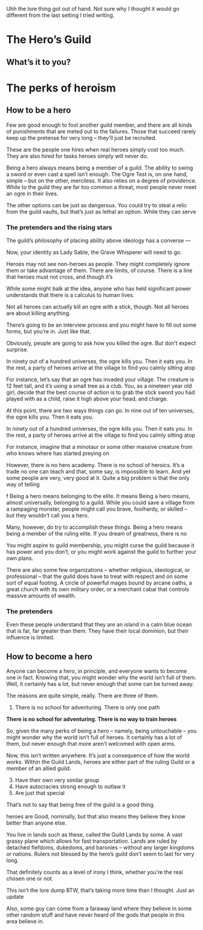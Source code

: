 Uhh the lore thing got out of hand. Not sure why I thought it would go different from the last setting I tried writing.

# The Hero’s Guild


## What’s it to you?


# The perks of heroism


## How to be a hero



Few are good enough to fool another guild member, and there are all kinds of punishments that are meted out to the failures. Those that succeed rarely keep up the pretense for very long – they’ll just be recruited. 







These are the people one hires when real heroes simply cost too much. They are also hired for tasks heroes simply will never do. 







Being a hero always means being a member of a guild. The ability to swing a sword or even cast a spell isn’t enough. The Ogre Test is, on one hand, simple – but on the other, merciless. It also relies on a degree of providence. While to the guild they are far too common a threat, most people never meet an ogre in their lives. 

The other options can be just as dangerous. You could try to steal a relic from the guild vaults, but that’s just as lethal an option. While they can serve 





### The pretenders and the rising stars
The guild’s philosophy of placing ability above ideology has a converse — 

Now, your identity as Lady Sable, the Grave Whisperer will need to go. 



Heroes may not see non-heroes as people. They might completely ignore them or take advantage of them. There are limits, of course. There is a line that heroes must not cross, and though it’s 


While some might balk at the idea, anyone who has held significant power understands that there is a calculus to human lives.



Not all heroes can actually kill an ogre with a stick, though. Not all heroes are about killing anything. 

There’s going to be an interview process and you might have to fill out some forms, but you’re in. Just like that.



Obviously, people are going to ask how you killed the ogre. But don’t expect surprise. 

In ninety out of a hundred universes, the ogre kills you. Then it eats you. In the rest, a party of heroes arrive at the village to find you calmly sitting atop

For instance, let’s say that an ogre has invaded your village. The creature is 12 feet tall, and it’s using a small tree as a club. You, as a nineteen year old girl, decide that the best course of action is to grab the stick sword you had played with as a child, raise it high above your head, and charge. 

At this point, there are two ways things can go. In nine out of ten universes, the ogre kills you. Then it eats you.


In ninety out of a hundred universes, the ogre kills you. Then it eats you. In the rest, a party of heroes arrive at the village to find you calmly sitting atop

For instance, imagine that a minotaur or some other massive creature from who knows where has started preying on 

However, there is no hero academy. There is no school of heroics. It’s a trade no one can teach and that, some say, is impossible to learn. And yet some people are very, very good at it. Quite a big problem is that the only way of telling 




f
Being a hero means belonging to the elite. It means 
Being a hero means, almost universally, belonging to a guild. While you could save a village from a rampaging monster, people might call you brave, foolhardy, or skilled – but they wouldn’t call you a hero.

Many, however, do try to accomplish these things. Being a hero means being a member of the ruling elite. If you dream of greatness, there is no 

You might aspire to guild membership, you might curse the guild because it has power and you don’t, or you might work against the guild to further your own plans.

There are also some few organizations – whether religious, ideological, or professional – that the guild does have to treat with respect and on some sort of equal footing. A circle of powerful mages bound by arcane oaths, a great church with its own military order, or a merchant cabal that controls massive amounts of wealth.

### The pretenders
Even these people understand that they are an island in a calm blue ocean that is far, far greater than them. They have their local dominion, but their influence is limited. 



## How to become a hero
Anyone can become a hero, in principle, and everyone wants to become one in fact. Knowing that, you might wonder why the world isn’t full of them. Well, it certainly has a lot, but never enough that some can be turned away.

The reasons are quite simple, really. There are three of them.

1. There is no school for adventuring. There is only one path

**There is no school for adventuring. There is no way to train heroes**



So, given the many perks of being a hero – namely, being untouchable – you might wonder why the world isn’t full of heroes. It certainly has a lot of them, but never enough that more aren’t welcomed with open arms.













Now, this isn’t written anywhere. It’s just a consequence of how the world works. Within the Guild Lands, heroes are either part of the ruling Guild or a member of an allied guild. 



3. Have their own very similar group
4. Have autocracies strong enough to outlaw it
5. Are just that special

That’s not to say that being free of the guild is a good thing. 



heroes are Good, nominally, but that also means they believe they know better than anyone else. 

You live in lands such as these, called the Guild Lands by some. A vast grassy plane which allows for fast transportation. Lands are ruled by detached fiefdoms, dukedoms, and baronies – without any larger kingdoms or nations. Rulers not blessed by the hero’s guild don’t seem to last for very long.







That definitely counts as a level of irony I think, whether you’re the real chosen one or not.

This isn’t the lore dump BTW, that’s taking more time than I thought. Just an update

Also, some guy can come from a faraway land where they believe in some other random stuff and have never heard of the gods that people in this area believe in.
